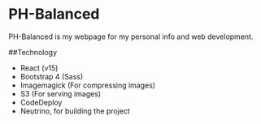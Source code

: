 # PH-Balanced

PH-Balanced is my webpage for my personal info and web development.

##Technology

* React (v15)
* Bootstrap 4 (Sass)
* Imagemagick (For compressing images)
* S3 (For serving images)
* CodeDeploy
* Neutrino, for building the project

